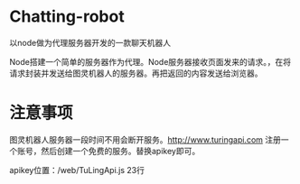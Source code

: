 # Chatting-robot
以node做为代理服务器开发的一款聊天机器人

Node搭建一个简单的服务器作为代理。Node服务器接收页面发来的请求。，在将请求封装并发送给图灵机器人的服务器。再把返回的内容发送给浏览器。

# 注意事项
图灵机器人服务器一段时间不用会断开服务。http://www.turingapi.com 注册一个账号，然后创建一个免费的服务。替换apikey即可。

apikey位置：/web/TuLingApi.js  23行
